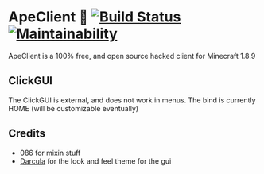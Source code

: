 # ApeClient 🦧 [![Build Status](https://travis-ci.org/obamabob/ApeClient.svg?branch=main)](https://travis-ci.org/obamabob/ApeClient) [![Maintainability](https://api.codeclimate.com/v1/badges/0aa86991cda03532360a/maintainability)](https://codeclimate.com/github/obamabob/ApeClient/maintainability)
ApeClient is a 100% free, and open source hacked client for Minecraft 1.8.9
## ClickGUI
The ClickGUI is external, and does not work in menus. The bind is currently HOME (will be customizable eventually)
## Credits
 - 086 for mixin stuff
 - [Darcula](https://github.com/bulenkov/Darcula) for the look and feel theme for the gui
